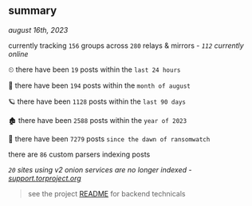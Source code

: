 
## summary
_august 16th, 2023_

currently tracking `156` groups across `280` relays & mirrors - _`112` currently online_

⏲ there have been `19` posts within the `last 24 hours`

🦈 there have been `194` posts within the `month of august`

🪐 there have been `1128` posts within the `last 90 days`

🏚 there have been `2588` posts within the `year of 2023`

🦕 there have been `7279` posts `since the dawn of ransomwatch`

there are `86` custom parsers indexing posts

_`20` sites using v2 onion services are no longer indexed - [support.torproject.org](https://support.torproject.org/onionservices/v2-deprecation/)_

> see the project [README](https://github.com/joshhighet/ransomwatch#ransomwatch--) for backend technicals
